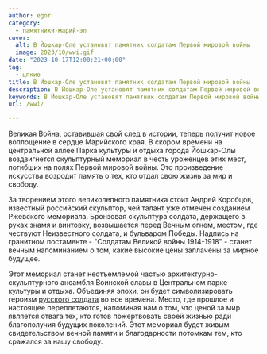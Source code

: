 ```yaml
---
author: egor
category:
  - памятники-марий-эл
cover:
  alt: В Йошкар-Оле установят памятник солдатам Первой мировой войны
  image: 2023/10/wwi.gif
date: "2023-10-17T12:00:21+00:00"
tag:
  - цпкио
title: В Йошкар-Оле установят памятник солдатам Первой мировой войны
description: В Йошкар-Оле установят памятник солдатам Первой мировой войны
keywords: В Йошкар-Оле установят памятник солдатам Первой мировой войны
url: /wwi/

---
```

Великая Война, оставившая свой след в истории, теперь получит новое воплощение в сердце Марийского края. В скором времени на центральной аллее Парка культуры и отдыха города Йошкар-Олы воздвигнется скульптурный мемориал в честь уроженцев этих мест, погибших на полях Первой мировой войны. Это произведение искусства возродит память о тех, кто отдал свою жизнь за мир и свободу.

За творением этого великолепного памятника стоит Андрей Коробцов, известный российский скульптор, чей талант уже отмечен созданием Ржевского мемориала. Бронзовая скульптура солдата, держащего в руках знамя и винтовку, возвышается перед Вечным огнем, местом, где чествуют Неизвестного солдата, и бульваром Победы. Надпись на гранитном постаменте \- "Солдатам Великой войны 1914-1918" - станет вечным напоминанием о том, какие высокие цены заплачены за мирное будущее.

Этот мемориал станет неотъемлемой частью архитектурно-скульптурного ансамбля Воинской славы в Центральном парке культуры и отдыха. Объединяя эпохи, он будет символизировать героизм [русского солдата](/potawatomi/) во все времена. Место, где прошлое и настоящее переплетаются, напоминая нам о том, что ценой за мир является отвага тех, кто готов пожертвовать своей жизнью ради благополучия будущих поколений. Этот мемориал будет живым свидетельством вечной памяти и благодарности потомкам тем, кто сражался за нашу свободу.
